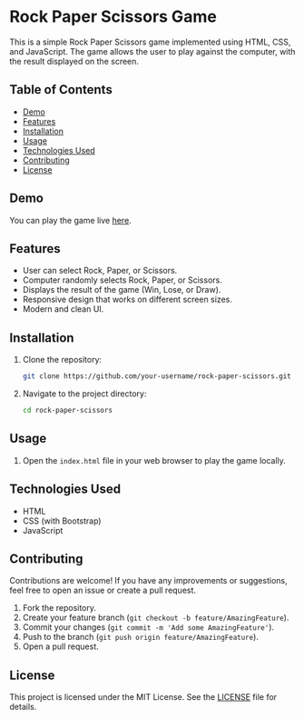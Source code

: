 # Rock Paper Scissors Game

This is a simple Rock Paper Scissors game implemented using HTML, CSS, and JavaScript. The game allows the user to play against the computer, with the result displayed on the screen.

## Table of Contents
- [Demo](#demo)
- [Features](#features)
- [Installation](#installation)
- [Usage](#usage)
- [Technologies Used](#technologies-used)
- [Contributing](#contributing)
- [License](#license)

## Demo

You can play the game live [here](https://your-demo-link.com).

## Features

- User can select Rock, Paper, or Scissors.
- Computer randomly selects Rock, Paper, or Scissors.
- Displays the result of the game (Win, Lose, or Draw).
- Responsive design that works on different screen sizes.
- Modern and clean UI.

## Installation

1. Clone the repository:

    ```bash
    git clone https://github.com/your-username/rock-paper-scissors.git
    ```
2. Navigate to the project directory:
    ```bash
    cd rock-paper-scissors
    ```

## Usage

1. Open the `index.html` file in your web browser to play the game locally.

## Technologies Used

- HTML
- CSS (with Bootstrap)
- JavaScript

## Contributing

Contributions are welcome! If you have any improvements or suggestions, feel free to open an issue or create a pull request.

1. Fork the repository.
2. Create your feature branch (`git checkout -b feature/AmazingFeature`).
3. Commit your changes (`git commit -m 'Add some AmazingFeature'`).
4. Push to the branch (`git push origin feature/AmazingFeature`).
5. Open a pull request.

## License

This project is licensed under the MIT License. See the [LICENSE](LICENSE) file for details.
